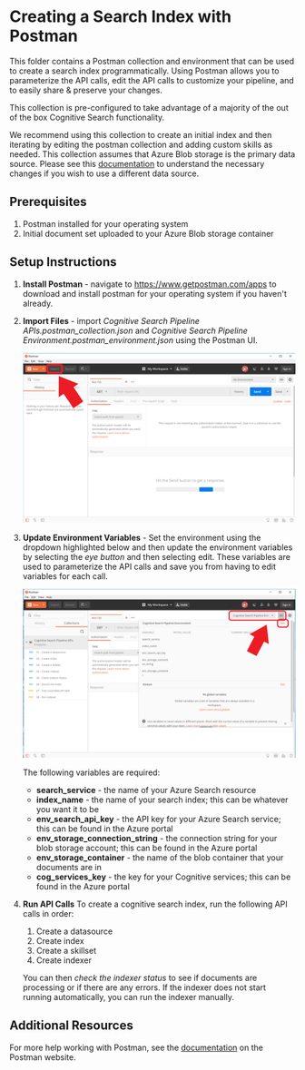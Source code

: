 # Creating a Search Index with Postman

This folder contains a Postman collection and environment that can be used to create a search index programmatically.  Using Postman allows you to parameterize the API calls, edit the API calls to customize your pipeline, and to easily share & preserve your changes.  

This collection is pre-configured to take advantage of a majority of the out of the box Cognitive Search functionality.

We recommend using this collection to create an initial index and then iterating by editing the postman collection and adding custom skills as needed. This collection assumes that Azure Blob storage is the primary data source. Please see this [documentation](https://docs.microsoft.com/en-us/rest/api/searchservice/create-data-source) to understand the necessary changes if you wish to use a different data source.

## Prerequisites

1. Postman installed for your operating system
2. Initial document set uploaded to your Azure Blob storage container

## Setup Instructions

1. **Install Postman** - navigate to https://www.getpostman.com/apps to download and install postman for your operating system if you haven't already.
2. **Import Files** - import *Cognitive Search Pipeline APIs.postman_collection.json* and *Cognitive Search Pipeline Environment.postman_environment.json* using the Postman UI. 

    ![import files](../images/postman_import_files.png)

3. **Update Environment Variables** - Set the environment using the dropdown highlighted below and then update the environment variables by selecting the *eye button* and then selecting edit. These variables are used to parameterize the API calls and save you from having to edit variables for each call. 

    ![edit environment variables](../images/postman_edit_environment_variables.png)

    The following variables are required:
    * **search_service** - the name of your Azure Search resource
    * **index_name** - the name of your search index; this can be whatever you want it to be
    * **env_search_api_key** - the API key for your Azure Search service; this can be found in the Azure portal
    * **env_storage_connection_string** - the connection string for your blob storage account; this can be found in the Azure portal
    * **env_storage_container** - the name of the blob container that your documents are in
    * **cog_services_key** - the key for your Cognitive services; this can be found in the Azure portal

4. **Run API Calls**
    To create a cognitive search index, run the following API calls in order:
    1. Create a datasource
    2. Create index
    3. Create a skillset
    4. Create indexer

    You can then *check the indexer status* to see if documents are processing or if there are any errors. If the indexer does not start running automatically, you can run the indexer manually.

## Additional Resources

For more help working with Postman, see the [documentation](https://www.getpostman.com/docs/v6/postman/launching_postman/sending_the_first_request) on the Postman website.
